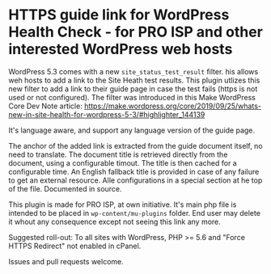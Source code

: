 # HTTPS guide link for WordPress Health Check - for PRO ISP and other interested WordPress web hosts

WordPress 5.3 comes with a new <code>site_status_test_result</code> filter. his allows weh hosts to add a link to the Site Heath test results. This plugin utlizes this new filter to add a link to their guide page in case the test fails (https is not used or not configured). The filter was introduced in this Make WordPress Core Dev Note article: https://make.wordpress.org/core/2019/09/25/whats-new-in-site-health-for-wordpress-5-3/#highlighter_144139

It's language aware, and support any language version of the guide page.

The anchor of the added link is extracted from the guide document itself, no need to translate. The document title is retrieved directly from the document, using a configurable timout. The title is then cached for a configurable time. An English fallback title is provided in case of any failure to get an external resource. Alle configurations in a special section at he top of the file. Documented in source.

This plugin is made for PRO ISP, at own initiative. It's main php file is intended to be placed in <code>wp-content/mu-plugins</code> folder. End user may delete it whout any consequence except not seeing this link any more.

Suggested roll-out: To all sites with WordPress, PHP >= 5.6 and "Force HTTPS Redirect" not enabled in cPanel.

Issues and pull requests welcome.
